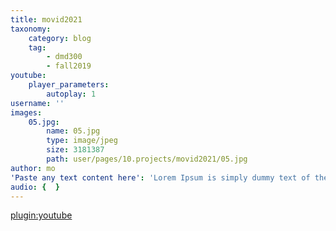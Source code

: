 ```yaml
---
title: movid2021
taxonomy:
    category: blog
    tag:
        - dmd300
        - fall2019
youtube:
    player_parameters:
        autoplay: 1
username: ''
images:
    05.jpg:
        name: 05.jpg
        type: image/jpeg
        size: 3181387
        path: user/pages/10.projects/movid2021/05.jpg
author: mo
'Paste any text content here': 'Lorem Ipsum is simply dummy text of the printing and typesetting industry. Lorem Ipsum has been the industry''s standard dummy text ever since the 1500s, when an unknown printer took a galley of type and scrambled it to make a type specimen book. It has survived not only five centuries, but also the leap into electronic typesetting, remaining essentially unchanged. It was popularised in the 1960s with the release of Letraset sheets containing Lorem Ipsum passages, and more recently with desktop publishing software like Aldus PageMaker including versions of Lorem Ipsum.'
audio: {  }
---
```


[plugin:youtube](https://www.youtube.com/watch?v=BK8guP9ov2U)